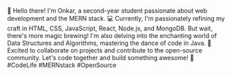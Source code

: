 👋 Hello there! I'm Onkar, a second-year student passionate about web development and the MERN stack.
💻 Currently, I'm passionately refining my craft in HTML, CSS, JavaScript, React, Node.js, and MongoDB.
But wait, there's more magic brewing! I'm also delving into the enchanting world of Data Structures and Algorithms, mastering the dance of code in Java.
🚀 Excited to collaborate on projects and contribute to the open-source community. 
Let's code together and build something awesome! 🌟 #CodeLife #MERNstack #OpenSource

